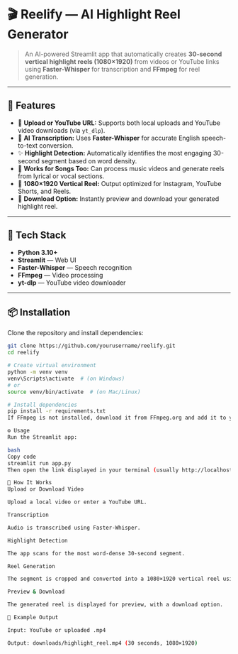 # 🎬 Reelify — AI Highlight Reel Generator

> An AI-powered Streamlit app that automatically creates **30-second vertical highlight reels (1080×1920)** from videos or YouTube links using **Faster-Whisper** for transcription and **FFmpeg** for reel generation.

---

## 🚀 Features

- 🎥 **Upload or YouTube URL:** Supports both local uploads and YouTube video downloads (via `yt_dlp`).
- 🧠 **AI Transcription:** Uses **Faster-Whisper** for accurate English speech-to-text conversion.
- ✨ **Highlight Detection:** Automatically identifies the most engaging 30-second segment based on word density.
- 🎵 **Works for Songs Too:** Can process music videos and generate reels from lyrical or vocal sections.
- 📱 **1080×1920 Vertical Reel:** Output optimized for Instagram, YouTube Shorts, and Reels.
- 💾 **Download Option:** Instantly preview and download your generated highlight reel.

---

## 🧩 Tech Stack

- **Python 3.10+**
- **Streamlit** — Web UI
- **Faster-Whisper** — Speech recognition
- **FFmpeg** — Video processing
- **yt-dlp** — YouTube video downloader

---

## 📦 Installation

Clone the repository and install dependencies:

```bash
git clone https://github.com/yourusername/reelify.git
cd reelify

# Create virtual environment
python -m venv venv
venv\Scripts\activate  # (on Windows)
# or
source venv/bin/activate  # (on Mac/Linux)

# Install dependencies
pip install -r requirements.txt
If FFmpeg is not installed, download it from FFmpeg.org and add it to your system PATH.

⚙️ Usage
Run the Streamlit app:

bash
Copy code
streamlit run app.py
Then open the link displayed in your terminal (usually http://localhost:8501).

🧠 How It Works
Upload or Download Video

Upload a local video or enter a YouTube URL.

Transcription

Audio is transcribed using Faster-Whisper.

Highlight Detection

The app scans for the most word-dense 30-second segment.

Reel Generation

The segment is cropped and converted into a 1080×1920 vertical reel using FFmpeg.

Preview & Download

The generated reel is displayed for preview, with a download option.

🧬 Example Output

Input: YouTube or uploaded .mp4

Output: downloads/highlight_reel.mp4 (30 seconds, 1080×1920)
